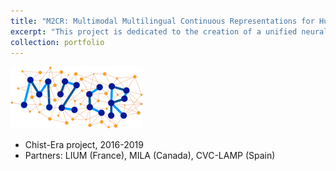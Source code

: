 ```yaml
---
title: "M2CR: Multimodal Multilingual Continuous Representations for Human Language Understanding"
excerpt: "This project is dedicated to the creation of a unified neural architecture for multimodal and multilingual human language understanding.<br/><img src='/images/logo_m2cr.png'>"
collection: portfolio
---
```


<!-- <img src="http://m2cr.univ-lemans.fr/wp-content/uploads/2016/03/logo_m2cr.png" class="logo"> 
<a href="http://m2cr.univ-lemans.fr" target=_blank> M2CR </a> -->
[![M2CR Logo](/images/logo_m2cr_small.png)](http://m2cr.univ-lemans.fr/)

* Chist-Era project, 2016-2019
* Partners: LIUM (France), MILA (Canada), CVC-LAMP (Spain)


<!-- @@papers_project(M2CR) -->
